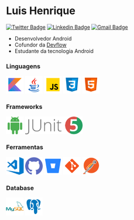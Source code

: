 # Luis Henrique

[![Twitter Badge](https://img.shields.io/badge/-@louishenriqk-e35417?style=flat-square&labelColor=e35417&logo=twitter&logoColor=fffffe&link=https://twitter.com/LuisHen02556571)](https://twitter.com/LuisHen02556571)
[![Linkedin Badge](https://img.shields.io/badge/-Luis%20Henrique-e35417?style=flat-square&logo=Linkedin&logoColor=white&link=https://www.instagram.com/louis.henrik/)](https://www.instagram.com/louis.henrik/) 
[![Gmail Badge](https://img.shields.io/badge/-louix.sm@gmail.com-e35417?style=flat-square&logo=Gmail&logoColor=white&link=mailto:louix.sm@gmail.com)](mailto:louix.sm@gmail.com)

- Desenvolvedor Android
- Cofundor da [Devflow](https://www.instagram.com/devflow.br/)
- Estudante da tecnologia Android

### Linguagens
<div>
  <img 
    src="images/kotlin.svg" 
    width="48"
  >
  <img 
    src="images/java.svg" 
    width="48"
  >
  <img 
    src="images/javascript.svg" 
    width="48"
  >
  <img 
    src="images/css3.svg"
    width="48"
  >
  <img 
    src="images/html-5.svg" 
    width="48"
  >
</div>

### Frameworks
<div>
  <img 
    src="images/android.svg" 
    width="48"
  >
  <img 
    src="images/junit5.png" 
    height="48"
  >
</div>

### Ferramentas
<div>
  <img 
    src="images/vscode.png" 
    width="48"
  >
  <img 
    src="images/github.png" 
    width="48"
  >
  <img 
    src="images/bitbucket.svg" 
    width="48"
  >
  <img 
    src="images/git.svg" 
    width="48"
  >
  <img 
    src="images/postman.png" 
    width="48"
  >
</div>

### Database
<div>
  <img 
    src="images/mysql.svg" 
    width="48"
  >
  <img 
    src="images/postgresql.svg" 
    width="48"
  >
</div>